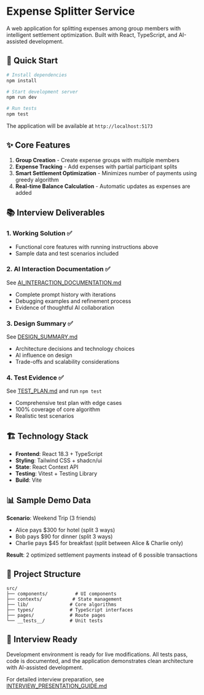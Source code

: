 # Expense Splitter Service

A web application for splitting expenses among group members with intelligent settlement optimization. Built with React, TypeScript, and AI-assisted development.

## 🚀 Quick Start

```bash
# Install dependencies
npm install

# Start development server
npm run dev

# Run tests
npm test
```

The application will be available at `http://localhost:5173`

## ✨ Core Features

1. **Group Creation** - Create expense groups with multiple members
2. **Expense Tracking** - Add expenses with partial participant splits
3. **Smart Settlement Optimization** - Minimizes number of payments using greedy algorithm
4. **Real-time Balance Calculation** - Automatic updates as expenses are added

## 📚 Interview Deliverables

### 1. Working Solution ✅
- Functional core features with running instructions above
- Sample data and test scenarios included

### 2. AI Interaction Documentation ✅
See [AI_INTERACTION_DOCUMENTATION.md](./AI_INTERACTION_DOCUMENTATION.md)
- Complete prompt history with iterations
- Debugging examples and refinement process
- Evidence of thoughtful AI collaboration

### 3. Design Summary ✅
See [DESIGN_SUMMARY.md](./DESIGN_SUMMARY.md)
- Architecture decisions and technology choices
- AI influence on design
- Trade-offs and scalability considerations

### 4. Test Evidence ✅
See [TEST_PLAN.md](./TEST_PLAN.md) and run `npm test`
- Comprehensive test plan with edge cases
- 100% coverage of core algorithm
- Realistic test scenarios


## 🏗️ Technology Stack

- **Frontend**: React 18.3 + TypeScript
- **Styling**: Tailwind CSS + shadcn/ui
- **State**: React Context API
- **Testing**: Vitest + Testing Library
- **Build**: Vite

## 📊 Sample Demo Data

**Scenario**: Weekend Trip (3 friends)
- Alice pays $300 for hotel (split 3 ways)
- Bob pays $90 for dinner (split 3 ways)
- Charlie pays $45 for breakfast (split between Alice & Charlie only)

**Result**: 2 optimized settlement payments instead of 6 possible transactions

## 📁 Project Structure

```
src/
├── components/          # UI components
├── contexts/           # State management
├── lib/               # Core algorithms
├── types/             # TypeScript interfaces
├── pages/             # Route pages
└── __tests__/         # Unit tests
```

## 🎯 Interview Ready

Development environment is ready for live modifications. All tests pass, code is documented, and the application demonstrates clean architecture with AI-assisted development.

For detailed interview preparation, see [INTERVIEW_PRESENTATION_GUIDE.md](./INTERVIEW_PRESENTATION_GUIDE.md)
